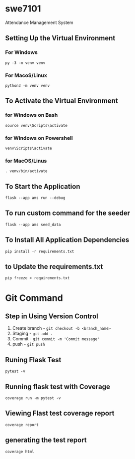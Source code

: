 # swe7101
Attendance Management System

## Setting Up the Virtual Environment

### For Windows
   `py -3 -m venv venv`

### For MacoS/Linux
   `python3 -m venv venv`

## To Activate the Virtual Environment

### for Windows on Bash
   `source venv\Scripts\activate`

### for Windows on Powershell
   `venv\Scripts\activate`
   
### for MacOS/Linus
   `. venv/bin/activate`

## To Start the Application 
   `flask --app ams run --debug`

## To run custom command for the seeder
   `flask --app ams seed_data`

## To Install All Application Dependencies
   `pip install -r requirements.txt`

## to Update the requirements.txt
   `pip freeze > requirements.txt`

# Git Command

## Step in Using Version Control
1. Create branch - `git checkout -b <branch_name>`
2. Staging - `git add .`
3. Commit - `git commit -m 'Commit message'`
3. push - `git push`

## Runing Flask Test
 `pytest -v`

## Running flask test with Coverage
`coverage run -m pytest -v`

## Viewing Flast test coverage report
`coverage report`

## generating the test report
`coverage html`